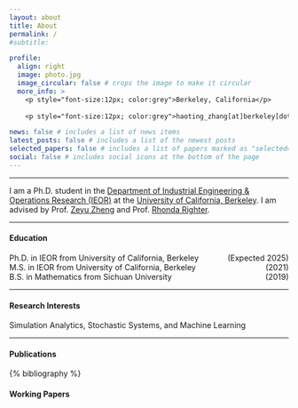 ```yaml
---
layout: about
title: About
permalink: /
#subtitle: 

profile:
  align: right
  image: photo.jpg
  image_circular: false # crops the image to make it circular
  more_info: >
    <p style="font-size:12px; color:grey">Berkeley, California</p>
      
    <p style="font-size:12px; color:grey">haoting_zhang[at]berkeley[dot]edu</p>

news: false # includes a list of news items
latest_posts: false # includes a list of the newest posts
selected_papers: false # includes a list of papers marked as "selected={true}"
social: false # includes social icons at the bottom of the page
---
```


---

I am a Ph.D. student in the [Department of Industrial Engineering & Operations Research (IEOR)](https://ieor.berkeley.edu/) at the [University of California, Berkeley](https://www.berkeley.edu/). I am advised by Prof. [Zeyu Zheng](https://zheng.ieor.berkeley.edu/) and Prof. [Rhonda Righter](https://rrighter.ieor.berkeley.edu/).





---
#### Education
Ph.D. in IEOR from University of California, Berkeley <span style="float:right;">(Expected 2025)</span>  
M.S. in IEOR from University of California, Berkeley <span style="float:right;">(2021)</span>  
B.S. in Mathematics from Sichuan University <span style="float:right;">(2019)</span>


---


#### Research Interests
Simulation Analytics, Stochastic Systems, and Machine Learning

---

#### Publications
<!-- _pages/publications.md -->

<!-- Bibsearch Feature -->


<div class="publications">

{% bibliography %}

</div>

#### Working Papers

